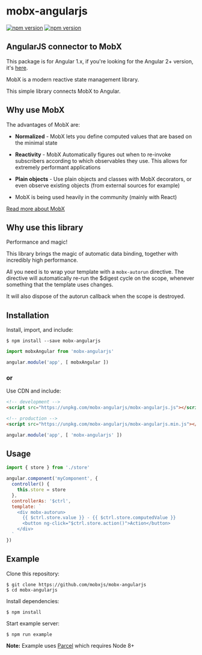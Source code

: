 # mobx-angularjs

[![npm version](https://img.shields.io/npm/v/mobx-angularjs.svg?style=flat-square)](https://www.npmjs.com/package/mobx-angularjs)
[![npm version](https://img.shields.io/npm/dw/mobx-angularjs.svg?style=flat-square)](https://www.npmjs.com/package/mobx-angularjs)

## AngularJS connector to MobX
This package is for Angular 1.x, if you're looking for the Angular 2+ version, it's [here](https://github.com/mobxjs/mobx-angular).

MobX is a modern reactive state management library.

This simple library connects MobX to Angular.

## Why use MobX
The advantages of MobX are:

* __Normalized__ - MobX lets you define computed values that are based on the minimal state

* __Reactivity__ - MobX Automatically figures out when to re-invoke subscribers according to which observables they use. This allows for extremely performant applications

* __Plain objects__ - Use plain objects and classes with MobX decorators, or even observe existing objects (from external sources for example)

* MobX is being used heavily in the community (mainly with React)

<a href="http://mobxjs.github.io/mobx" target="_blank">Read more about MobX</a>

## Why use this library
Performance and magic!

This library brings the magic of automatic data binding, together with incredibly high performance.

All you need is to wrap your template with a `mobx-autorun` directive.
The directive will automatically re-run the $digest cycle on the scope, whenever something that the template uses changes.

It will also dispose of the autorun callback when the scope is destroyed.

## Installation

Install, import, and include:
```
$ npm install --save mobx-angularjs
```

```js
import mobxAngular from 'mobx-angularjs'

angular.module('app', [ mobxAngular ])
```

### or

Use CDN and include:

```html
<!-- development -->
<script src="https://unpkg.com/mobx-angularjs/mobx-angularjs.js"></script>

<!-- production -->
<script src="https://unpkg.com/mobx-angularjs/mobx-angularjs.min.js"></script>
```

```js
angular.module('app', [ 'mobx-angularjs' ])
```

## Usage

```js
import { store } from './store'

angular.component('myComponent', {
  controller() {
    this.store = store
  },
  controllerAs: '$ctrl',
  template: `
    <div mobx-autorun>
      {{ $ctrl.store.value }} - {{ $ctrl.store.computedValue }}
      <button ng-click="$ctrl.store.action()">Action</button>
    </div>
  `
})
```

## Example

Clone this repository:

```
$ git clone https://github.com/mobxjs/mobx-angularjs
$ cd mobx-angularjs
```

Install dependencies:

```
$ npm install
```

Start example server:

```
$ npm run example
```

__Note:__ Example uses [Parcel](https://parceljs.org/) which requires Node 8+
